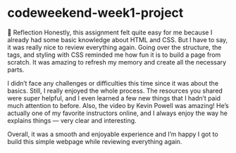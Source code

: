 # codeweekend-week1-project
🌸 Reflection
Honestly, this assignment felt quite easy for me because I already had some basic knowledge about HTML and CSS. But I have to say, it was really nice to review everything again. Going over the structure, the tags, and styling with CSS reminded me how fun it is to build a page from scratch. It was amazing to refresh my memory and create all the necessary parts.

I didn’t face any challenges or difficulties this time since it was about the basics. Still, I really enjoyed the whole process. The resources you shared were super helpful, and I even learned a few new things that I hadn’t paid much attention to before. Also, the video by Kevin Powell was amazing! He’s actually one of my favorite instructors online, and I always enjoy the way he explains things — very clear and interesting.

Overall, it was a smooth and enjoyable experience and I’m happy I got to build this simple webpage while reviewing everything again.
